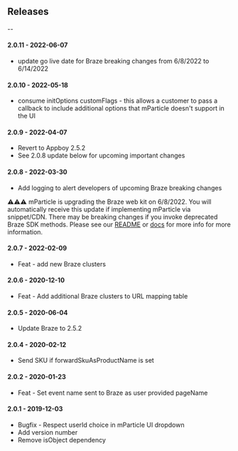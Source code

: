 ## Releases

--

#### 2.0.11 - 2022-06-07

-   update go live date for Braze breaking changes from 6/8/2022 to 6/14/2022
   
#### 2.0.10 - 2022-05-18

-   consume initOptions customFlags - this allows a customer to pass a callback to include additional options that mParticle doesn't support in the UI

#### 2.0.9 - 2022-04-07

-   Revert to Appboy 2.5.2
-   See 2.0.8 update below for upcoming important changes

#### 2.0.8 - 2022-03-30

-   Add logging to alert developers of upcoming Braze breaking changes

⚠️⚠️⚠️ mParticle is upgrading the Braze web kit on 6/8/2022.  You will automatically receive this update if implementing mParticle via snippet/CDN.  There may be breaking changes if you invoke deprecated Braze SDK methods. Please see our [README](https://github.com/mparticle-integrations/mparticle-javascript-integration-appboy#readme) or [docs](https://docs.mparticle.com/integrations/braze/event) for more info  for more information.
#### 2.0.7 - 2022-02-09

-   Feat - add new Braze clusters

#### 2.0.6 - 2020-12-10

-   Feat - Add additional Braze clusters to URL mapping table

#### 2.0.5 - 2020-06-04

-   Update Braze to 2.5.2

#### 2.0.4 - 2020-02-12

-   Send SKU if forwardSkuAsProductName is set

#### 2.0.2 - 2020-01-23

-   Feat - Set event name sent to Braze as user provided pageName

#### 2.0.1 - 2019-12-03

-   Bugfix - Respect userId choice in mParticle UI dropdown
-   Add version number
-   Remove isObject dependency
